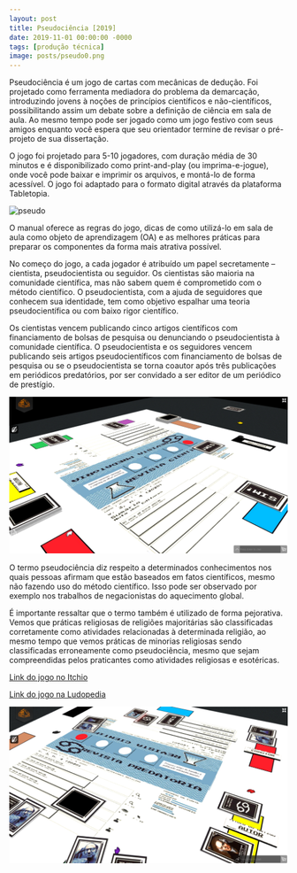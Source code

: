 ```yaml
---
layout: post
title: Pseudociência [2019]
date: 2019-11-01 00:00:00 -0000
tags: [produção técnica]
image: posts/pseudo0.png
---
```


Pseudociência é um jogo de cartas com mecânicas de dedução. Foi projetado como ferramenta mediadora do problema da demarcação, introduzindo jovens à noções de princípios científicos e não-científicos, possibilitando assim um debate sobre a definição de ciência em sala de aula. Ao mesmo tempo pode ser jogado como um jogo festivo com seus amigos enquanto você espera que seu orientador termine de revisar o pré-projeto de sua dissertação.

O jogo foi projetado para 5-10 jogadores, com duração média de 30 minutos e é disponibilizado como print-and-play (ou imprima-e-jogue), onde você pode baixar e imprimir os arquivos, e montá-lo de forma acessível. O jogo foi adaptado para o formato digital através da plataforma Tabletopia.

![pseudo]

O manual oferece as regras do jogo, dicas de como utilizá-lo em sala de aula como objeto de aprendizagem (OA) e as melhores práticas para preparar os componentes da forma mais atrativa possível.

No começo do jogo, a cada jogador é atribuído um papel secretamente – cientista, pseudocientista ou seguidor. Os cientistas são maioria na comunidade científica, mas não sabem quem é comprometido com o método científico. O pseudocientista, com a ajuda de seguidores que conhecem sua identidade, tem como objetivo espalhar uma teoria pseudocientífica ou com baixo rigor científico.

Os cientistas vencem publicando cinco artigos científicos com financiamento de bolsas de pesquisa ou denunciando o pseudocientista à comunidade científica. O pseudocientista e os seguidores vencem publicando seis artigos pseudocientíficos com financiamento de bolsas de pesquisa ou se o pseudocientista se torna coautor após três publicações em periódicos predatórios, por ser convidado a ser editor de um periódico de prestígio.

![pseudoa]

O termo pseudociência diz respeito a determinados conhecimentos nos quais pessoas afirmam que estão baseados em fatos científicos, mesmo não fazendo uso do método científico. Isso pode ser observado por exemplo nos trabalhos de negacionistas do aquecimento global.

É importante ressaltar que o termo também é utilizado de forma pejorativa. Vemos que práticas religiosas de religiões majoritárias são classificadas corretamente como atividades relacionadas à determinada religião, ao mesmo tempo que vemos práticas de minorias religiosas sendo classificadas erroneamente como pseudociência, mesmo que sejam compreendidas pelos praticantes como atividades religiosas e esotéricas.

<a href="https://bolitto.itch.io/pseudociencia">Link do jogo no Itchio</a>

<a href="https://www.ludopedia.com.br/jogo/pseudociencia">Link do jogo na Ludopedia</a>

![pseudob]

[pseudo]: /assets/img/posts/pseudo1.jpg "Imagem do jogo"
[pseudoa]: /assets/img/posts/pseudo3.png "Imagem do jogo digital"
[pseudob]: /assets/img/posts/pseudo4.png "Imagem do jogo digital"
